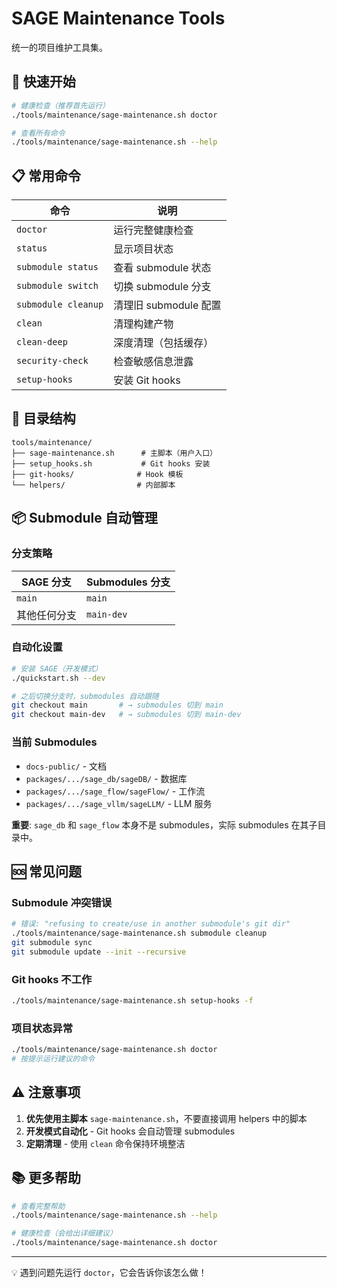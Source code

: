 # SAGE Maintenance Tools

统一的项目维护工具集。

## 🚀 快速开始

```bash
# 健康检查（推荐首先运行）
./tools/maintenance/sage-maintenance.sh doctor

# 查看所有命令
./tools/maintenance/sage-maintenance.sh --help
```

## 📋 常用命令

| 命令 | 说明 |
|------|------|
| `doctor` | 运行完整健康检查 |
| `status` | 显示项目状态 |
| `submodule status` | 查看 submodule 状态 |
| `submodule switch` | 切换 submodule 分支 |
| `submodule cleanup` | 清理旧 submodule 配置 |
| `clean` | 清理构建产物 |
| `clean-deep` | 深度清理（包括缓存） |
| `security-check` | 检查敏感信息泄露 |
| `setup-hooks` | 安装 Git hooks |

## 📁 目录结构

```
tools/maintenance/
├── sage-maintenance.sh      # 主脚本（用户入口）
├── setup_hooks.sh           # Git hooks 安装
├── git-hooks/              # Hook 模板
└── helpers/                # 内部脚本
```

## 📦 Submodule 自动管理

### 分支策略

| SAGE 分支 | Submodules 分支 |
|-----------|----------------|
| `main` | `main` |
| 其他任何分支 | `main-dev` |

### 自动化设置

```bash
# 安装 SAGE（开发模式）
./quickstart.sh --dev

# 之后切换分支时，submodules 自动跟随
git checkout main       # → submodules 切到 main
git checkout main-dev   # → submodules 切到 main-dev
```

### 当前 Submodules

- `docs-public/` - 文档
- `packages/.../sage_db/sageDB/` - 数据库
- `packages/.../sage_flow/sageFlow/` - 工作流
- `packages/.../sage_vllm/sageLLM/` - LLM 服务

**重要**: `sage_db` 和 `sage_flow` 本身不是 submodules，实际 submodules 在其子目录中。

## 🆘 常见问题

### Submodule 冲突错误

```bash
# 错误: "refusing to create/use in another submodule's git dir"
./tools/maintenance/sage-maintenance.sh submodule cleanup
git submodule sync
git submodule update --init --recursive
```

### Git hooks 不工作

```bash
./tools/maintenance/sage-maintenance.sh setup-hooks -f
```

### 项目状态异常

```bash
./tools/maintenance/sage-maintenance.sh doctor
# 按提示运行建议的命令
```

## ⚠️ 注意事项

1. **优先使用主脚本** `sage-maintenance.sh`，不要直接调用 helpers 中的脚本
2. **开发模式自动化** - Git hooks 会自动管理 submodules
3. **定期清理** - 使用 `clean` 命令保持环境整洁

## 📚 更多帮助

```bash
# 查看完整帮助
./tools/maintenance/sage-maintenance.sh --help

# 健康检查（会给出详细建议）
./tools/maintenance/sage-maintenance.sh doctor
```

---

💡 遇到问题先运行 `doctor`，它会告诉你该怎么做！
